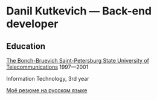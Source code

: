 # Danil Kutkevich — Back-end developer

## Education

[The Bonch-Bruevich Saint-Petersburg State University of Telecommunications](https://sut.ru) 1997—2001

Information Technology, 3rd year

[Моё резюме на русском языке](./CV.ru.md#readme)
